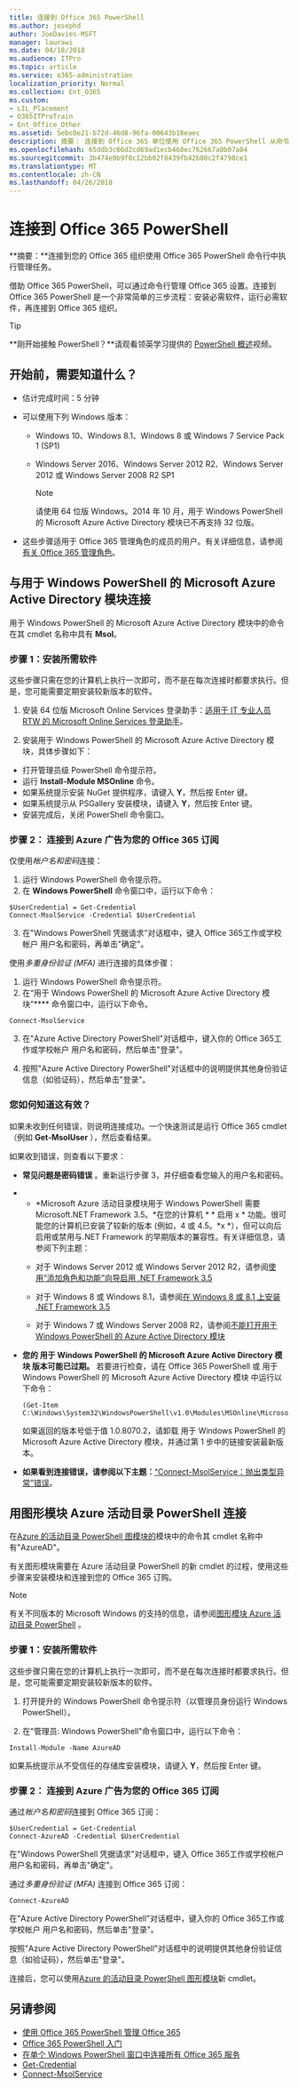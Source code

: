 ```yaml
---
title: 连接到 Office 365 PowerShell
ms.author: josephd
author: JoeDavies-MSFT
manager: laurawi
ms.date: 04/18/2018
ms.audience: ITPro
ms.topic: article
ms.service: o365-administration
localization_priority: Normal
ms.collection: Ent_O365
ms.custom:
- LIL_Placement
- O365ITProTrain
- Ent_Office_Other
ms.assetid: 5ebc0e21-b72d-46d8-96fa-00643b18eaec
description: 摘要： 连接到 Office 365 单位使用 Office 365 PowerShell 从命令行执行管理的中心任务。
ms.openlocfilehash: 65ddb3c66d2cd69ad1ecb468ec762667a0b07a84
ms.sourcegitcommit: 3b474e0b9f0c12bb02f8439fb42b80c2f4798ce1
ms.translationtype: MT
ms.contentlocale: zh-CN
ms.lasthandoff: 04/26/2018
---
```

# <a name="connect-to-office-365-powershell"></a>连接到 Office 365 PowerShell

 **摘要：**连接到您的 Office 365 组织使用 Office 365 PowerShell 命令行中执行管理任务。
  
借助 Office 365 PowerShell，可以通过命令行管理 Office 365 设置。连接到 Office 365 PowerShell 是一个非常简单的三步流程：安装必需软件，运行必需软件，再连接到 Office 365 组织。 

  
> [!TIP]
> **刚开始接触 PowerShell？**请观看领英学习提供的 [PowerShell 概述](https://support.office.com/en-us/article/7d0107d4-f672-4d0f-ad7d-417844b926c7.aspx)视频。 
  
## <a name="what-do-you-need-to-know-before-you-begin"></a>开始前，需要知道什么？

- 估计完成时间：5 分钟
    
- 可以使用下列 Windows 版本：
    
  - Windows 10、Windows 8.1、Windows 8 或 Windows 7 Service Pack 1 (SP1) 
    
  - Windows Server 2016、Windows Server 2012 R2、Windows Server 2012 或 Windows Server 2008 R2 SP1
    
    > [!NOTE]
    >请使用 64 位版 Windows。2014 年 10 月，用于 Windows PowerShell 的 Microsoft Azure Active Directory 模块已不再支持 32 位版。
    
-  这些步骤适用于 Office 365 管理角色的成员的用户。有关详细信息，请参阅[有关 Office 365 管理角色](https://go.microsoft.com/fwlink/p/?LinkId=532367)。

## <a name="connect-with-the-microsoft-azure-active-directory-module-for-windows-powershell"></a>与用于 Windows PowerShell 的 Microsoft Azure Active Directory 模块连接

用于 Windows PowerShell 的 Microsoft Azure Active Directory 模块中的命令在其 cmdlet 名称中具有 **Msol**。
    
### <a name="step-1-install-required-software"></a>步骤 1：安装所需软件

这些步骤只需在您的计算机上执行一次即可，而不是在每次连接时都要求执行。但是，您可能需要定期安装较新版本的软件。
  
1.  安装 64 位版 Microsoft Online Services 登录助手：[适用于 IT 专业人员 RTW 的 Microsoft Online Services 登录助手](https://go.microsoft.com/fwlink/p/?LinkId=286152)。
    
2. 安装用于 Windows PowerShell 的 Microsoft Azure Active Directory 模块，具体步骤如下：
    
  - 打开管理员级 PowerShell 命令提示符。
  - 运行 **Install-Module MSOnline** 命令。
  - 如果系统提示安装 NuGet 提供程序，请键入 **Y**，然后按 Enter 键。
  - 如果系统提示从 PSGallery 安装模块，请键入 **Y**，然后按 Enter 键。
  - 安装完成后，关闭 PowerShell 命令窗口。
    
### <a name="step-2-connect-to-azure-ad-for-your-office-365-subscription"></a>步骤 2： 连接到 Azure 广告为您的 Office 365 订阅

仅使用*帐户名和密码*连接：
  
1. 运行 Windows PowerShell 命令提示符。
2. 在 **Windows PowerShell** 命令窗口中，运行以下命令：
    
```
$UserCredential = Get-Credential
Connect-MsolService -Credential $UserCredential
```

3. 在"Windows PowerShell 凭据请求"对话框中，键入 Office 365工作或学校帐户 用户名和密码，再单击"确定"。
    
使用*多重身份验证 (MFA)* 进行连接的具体步骤：
  
1. 运行 Windows PowerShell 命令提示符。
2. 在“用于 Windows PowerShell 的 Microsoft Azure Active Directory 模块”**** 命令窗口中，运行以下命令。
    
```
Connect-MsolService
```

3. 在"Azure Active Directory PowerShell"对话框中，键入你的 Office 365工作或学校帐户 用户名和密码，然后单击"登录"。
    
4. 按照"Azure Active Directory PowerShell"对话框中的说明提供其他身份验证信息（如验证码），然后单击"登录"。
    
### <a name="how-do-you-know-this-worked"></a>您如何知道这有效？

如果未收到任何错误，则说明连接成功。一个快速测试是运行 Office 365 cmdlet（例如 **Get-MsolUser** ），然后查看结果。
  
如果收到错误，则查看以下要求：
  
- **常见问题是密码错误** 。重新运行步骤 3，并仔细查看您输入的用户名和密码。
    
- * *Microsoft Azure 活动目录模块用于 Windows PowerShell 需要 Microsoft.NET Framework 3.5。*在您的计算机 * * 启用 x * 功能。很可能您的计算机已安装了较新的版本 (例如，4 或 4.5。*x *），但可以向后启用或禁用与.NET Framework 的早期版本的兼容性。有关详细信息，请参阅下列主题：
    
  - 对于 Windows Server 2012 或 Windows Server 2012 R2，请参阅[使用“添加角色和功能”向导启用 .NET Framework 3.5](https://go.microsoft.com/fwlink/p/?LinkId=532368)
    
  - 对于 Windows 8 或 Windows 8.1，请参阅[在 Windows 8 或 8.1 上安装 .NET Framework 3.5](https://go.microsoft.com/fwlink/p/?LinkId=532369)
    
  - 对于 Windows 7 或 Windows Server 2008 R2，请参阅[不能打开用于 Windows PowerShell 的 Azure Active Directory 模块](https://go.microsoft.com/fwlink/p/?LinkId=532370)
    
- **您的 用于 Windows PowerShell 的 Microsoft Azure Active Directory 模块 版本可能已过期。** 若要进行检查，请在 Office 365 PowerShell 或 用于 Windows PowerShell 的 Microsoft Azure Active Directory 模块 中运行以下命令：
    
  ```
  (Get-Item C:\Windows\System32\WindowsPowerShell\v1.0\Modules\MSOnline\Microsoft.Online.Administration.Automation.PSModule.dll).VersionInfo.FileVersion
  ```

    如果返回的版本号低于值 1.0.8070.2，请卸载 用于 Windows PowerShell 的 Microsoft Azure Active Directory 模块，并通过第 1 步中的链接安装最新版本。
    
- **如果看到连接错误，请参阅以下主题：**[“Connect-MsolService：抛出类型异常”错误](https://go.microsoft.com/fwlink/p/?LinkId=532377)。
    
<a name="ConnectV2"> </a>
## <a name="connect-with-the-azure-active-directory-powershell-for-graph-module"></a>用图形模块 Azure 活动目录 PowerShell 连接

在[Azure 的活动目录 PowerShell 图模块的](https://docs.microsoft.com/powershell/azuread/v2/azureactivedirectory)模块中的命令其 cmdlet 名称中有"AzureAD"。

有关图形模块需要在 Azure 活动目录 PowerShell 的新 cmdlet 的过程，使用这些步骤来安装模块和连接到您的 Office 365 订购。

>[!Note]
>有关不同版本的 Microsoft Windows 的支持的信息，请参阅[图形模块 Azure 活动目录 PowerShell](https://docs.microsoft.com/powershell/azuread/v2/azureactivedirectory) 。
>

### <a name="step-1-install-required-software"></a>步骤 1：安装所需软件

这些步骤只需在您的计算机上执行一次即可，而不是在每次连接时都要求执行。但是，您可能需要定期安装较新版本的软件。

  
1. 打开提升的 Windows PowerShell 命令提示符（以管理员身份运行 Windows PowerShell）。
    
2. 在"管理员: Windows PowerShell"命令窗口中，运行以下命令：
    
  ```
  Install-Module -Name AzureAD 
  ```

如果系统提示从不受信任的存储库安装模块，请键入 **Y**，然后按 Enter 键。


### <a name="step-2-connect-to-azure-ad-for-your-office-365-subscription"></a>步骤 2： 连接到 Azure 广告为您的 Office 365 订阅

通过*帐户名和密码*连接到 Office 365 订阅：
    
```
$UserCredential = Get-Credential
Connect-AzureAD -Credential $UserCredential
```

在"Windows PowerShell 凭据请求"对话框中，键入 Office 365工作或学校帐户 用户名和密码，再单击"确定"。
    
通过*多重身份验证 (MFA)* 连接到 Office 365 订阅：

```
Connect-AzureAD
```

在"Azure Active Directory PowerShell"对话框中，键入你的 Office 365工作或学校帐户 用户名和密码，然后单击"登录"。
    
按照"Azure Active Directory PowerShell"对话框中的说明提供其他身份验证信息（如验证码），然后单击"登录"。
    
连接后，您可以使用[Azure 的活动目录 PowerShell 图形模块](https://docs.microsoft.com/powershell/azuread/v2/azureactivedirectory)新 cmdlet。
  
## <a name="see-also"></a>另请参阅

- [使用 Office 365 PowerShell 管理 Office 365](manage-office-365-with-office-365-powershell.md)
- [Office 365 PowerShell 入门](getting-started-with-office-365-powershell.md)
- [在单个 Windows PowerShell 窗口中连接所有 Office 365 服务](connect-to-all-office-365-services-in-a-single-windows-powershell-window.md)
- [Get-Credential](https://go.microsoft.com/fwlink/p/?LinkId=389618)
- [Connect-MsolService](https://go.microsoft.com/fwlink/p/?LinkId=532375)

